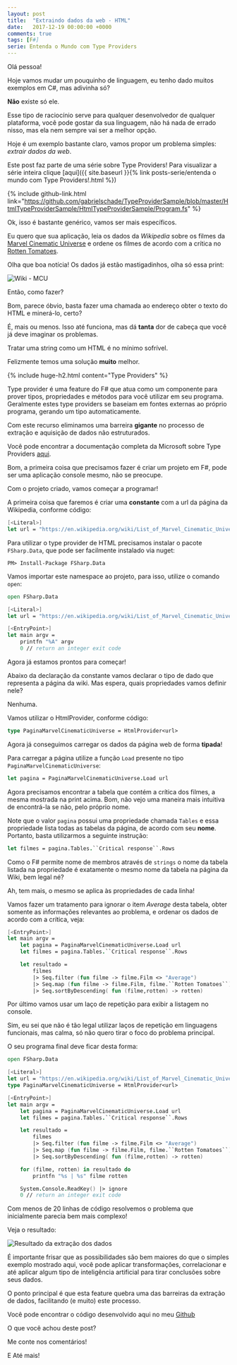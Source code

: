 ```yaml
---
layout: post
title:  "Extraindo dados da web - HTML"
date:   2017-12-19 00:00:00 +0000
comments: true
tags: [F#]
serie: Entenda o Mundo com Type Providers
---
```


Olá pessoa!

Hoje vamos mudar um pouquinho de linguagem, eu tenho dado muitos exemplos em C#, mas adivinha só?

**Não** existe só ele.

Esse tipo de raciocínio serve para qualquer desenvolvedor de qualquer plataforma, você pode gostar da sua linguagem, não há nada de errado nisso, mas ela nem sempre vai ser a melhor opção.

Hoje é um exemplo bastante claro, vamos propor um problema simples: *extrair dados da web*.
<!--more-->

Este post faz parte de uma série sobre Type Providers! Para visualizar a série inteira clique [aqui]({{ site.baseurl }}{% link posts-serie/entenda o mundo com Type Providers!.html %})

{% include github-link.html link="https://github.com/gabrielschade/TypeProviderSample/blob/master/HtmlTypeProviderSample/HtmlTypeProviderSample/Program.fs" %} 

Ok, isso é bastante genérico, vamos ser mais específicos.

Eu quero que sua aplicação, leia os dados da *Wikipedia* sobre os filmes da [Marvel Cinematic Universe](https://en.wikipedia.org/wiki/List_of_Marvel_Cinematic_Universe_films) e ordene os filmes de acordo com a crítica no [Rotten Tomatoes](https://www.rottentomatoes.com/).

Olha que boa notícia! Os dados já estão mastigadinhos, olha só essa print:

![Wiki - MCU](https://i.imgur.com/WbBIfFK.jpg)

Então, como fazer?

Bom, parece óbvio, basta fazer uma chamada ao endereço obter o texto do HTML e minerá-lo, certo?

É, mais ou menos. Isso até funciona, mas dá **tanta** dor de cabeça que você já deve imaginar os problemas.

Tratar uma string como um HTML é no mínimo sofrível.

Felizmente temos uma solução **muito** melhor.

{% include huge-h2.html content="Type Providers" %}

Type provider é uma feature do F# que atua como um componente para prover tipos, propriedades e métodos para você utilizar em seu programa. Geralmente estes type providers se baseiam em fontes externas ao próprio programa, gerando um tipo automaticamente.

Com este recurso eliminamos uma barreira **gigante** no processo de extração e aquisição de dados não estruturados.

Você pode encontrar a documentação completa da Microsoft sobre Type Providers [aqui](https://docs.microsoft.com/en-us/dotnet/fsharp/tutorials/type-providers/).

Bom, a primeira coisa que precisamos fazer é criar um projeto em F#, pode ser uma aplicação console mesmo, não se preocupe.

Com o projeto criado, vamos começar a programar!

A primeira coisa que faremos é criar uma **constante** com a url da página da Wikipedia, conforme código:

```fsharp
[<Literal>]
let url = "https://en.wikipedia.org/wiki/List_of_Marvel_Cinematic_Universe_films"
```

Para utilizar o type provider de HTML precisamos instalar o pacote `FSharp.Data`, que pode ser facilmente instalado via nuget:

```
PM> Install-Package FSharp.Data
```

Vamos importar este namespace ao projeto, para isso, utilize o comando `open`:

```fsharp
open FSharp.Data

[<Literal>]
let url = "https://en.wikipedia.org/wiki/List_of_Marvel_Cinematic_Universe_films"

[<EntryPoint>]
let main argv = 
    printfn "%A" argv
    0 // return an integer exit code
```

Agora já estamos prontos para começar!

Abaixo da declaração da constante vamos declarar o tipo de dado que representa a página da wiki. Mas espera, quais propriedades vamos definir nele?

Nenhuma.

Vamos utilizar o HtmlProvider, conforme código:

```fsharp
type PaginaMarvelCinematicUniverse = HtmlProvider<url>
```
Agora já conseguimos carregar os dados da página web de forma **tipada**!

Para carregar a página utilize a função `Load` presente no tipo `PaginaMarvelCinematicUniverse`:

``` fsharp
let pagina = PaginaMarvelCinematicUniverse.Load url
```

Agora precisamos encontrar a tabela que contém a crítica dos filmes, a mesma mostrada na print acima. Bom, não vejo uma maneira mais intuitiva de encontrá-la se não, pelo próprio nome.

Note que o valor `pagina` possui uma propriedade chamada `Tables` e essa propriedade lista todas as tabelas da página, de acordo com seu **nome**. Portanto, basta utilizarmos a seguinte instrução:

```fsharp
let filmes = pagina.Tables.``Critical response``.Rows
```

Como o F# permite nome de membros através de `strings` o nome da tabela listada na propriedade é exatamente o mesmo nome da tabela na página da Wiki, bem legal né?

Ah, tem mais, o mesmo se aplica às propriedades de cada linha!

Vamos fazer um tratamento para ignorar o item *Average* desta tabela, obter somente as informações relevantes ao problema, e ordenar os dados de acordo com a crítica, veja:

```fsharp
[<EntryPoint>]
let main argv = 
    let pagina = PaginaMarvelCinematicUniverse.Load url
    let filmes = pagina.Tables.``Critical response``.Rows

    let resultado =
        filmes
        |> Seq.filter (fun filme -> filme.Film <> "Average")
        |> Seq.map (fun filme -> filme.Film, filme.``Rotten Tomatoes``)
        |> Seq.sortByDescending( fun (filme,rotten) -> rotten)
```

Por último vamos usar um laço de repetição para exibir a listagem no console.

Sim, eu sei que não é tão legal utilizar laços de repetição em linguagens funcionais, mas calma, só não quero tirar o foco do problema principal.

O seu programa final deve ficar desta forma:

```fsharp
open FSharp.Data

[<Literal>]
let url = "https://en.wikipedia.org/wiki/List_of_Marvel_Cinematic_Universe_films"
type PaginaMarvelCinematicUniverse = HtmlProvider<url>

[<EntryPoint>]
let main argv = 
    let pagina = PaginaMarvelCinematicUniverse.Load url
    let filmes = pagina.Tables.``Critical response``.Rows

    let resultado =
        filmes
        |> Seq.filter (fun filme -> filme.Film <> "Average")
        |> Seq.map (fun filme -> filme.Film, filme.``Rotten Tomatoes``)
        |> Seq.sortByDescending( fun (filme,rotten) -> rotten)

    for (filme, rotten) in resultado do
        printfn "%s | %s" filme rotten

    System.Console.ReadKey() |> ignore
    0 // return an integer exit code
```

Com menos de 20 linhas de código resolvemos o problema que inicialmente parecia bem mais complexo!

Veja o resultado:

![Resultado da extração dos dados](https://i.imgur.com/V9ztYWQ.jpg)

É importante frisar que as possibilidades são bem maiores do que o simples exemplo mostrado aqui, você pode aplicar transformações, correlacionar e até aplicar algum tipo de inteligência artificial para tirar conclusões sobre seus dados.

O ponto principal é que esta feature quebra uma das barreiras da extração de dados, facilitando (e muito) este processo.

Você pode encontrar o código desenvolvido aqui no meu [Github](https://github.com/gabrielschade/TypeProviderSample/blob/master/HtmlTypeProviderSample/HtmlTypeProviderSample/Program.fs)

O que você achou deste post?

Me conte nos comentários!

E Até mais!